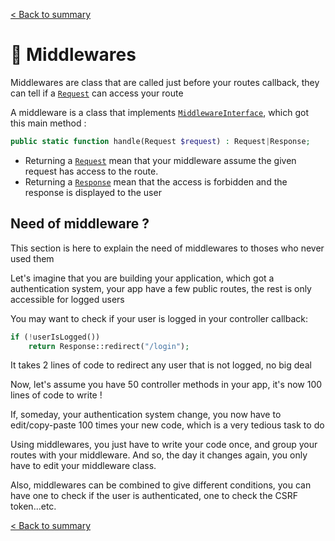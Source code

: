 [< Back to summary](../home.md)

# 🚦 Middlewares

Middlewares are class that are called just before your routes callback,
they can tell if a [`Request`](../../Classes/Http/Request.php) can access your route

A middleware is a class that implements [`MiddlewareInterface`](../../Classes/Web/MiddlewareInterface.php),
which got this main method :

```php
public static function handle(Request $request) : Request|Response;
```

- Returning a [`Request`](../../Classes/Http/Request.php) mean that your middleware assume the given request has access to the route.
- Returning a [`Response`](../../Classes/Http/Response.php) mean that the access is forbidden and the response is displayed to the user

## Need of middleware ?

This section is here to explain the need of middlewares to thoses who never used them

Let's imagine that you are building your application, which got a authentication system, your app have a few public routes, the rest is only accessible for logged users

You may want to check if your user is logged in your controller callback:
```php
if (!userIsLogged())
    return Response::redirect("/login");
```

It takes 2 lines of code to redirect any user that is not logged, no big deal

Now, let's assume you have 50 controller methods in your app, it's now 100 lines of code to write !

If, someday, your authentication system change, you now have to edit/copy-paste 100 times your new code,
which is a very tedious task to do

Using middlewares, you just have to write your code once, and group your routes with your middleware. And so, the day it changes again, you only have to edit your middleware class.

Also, middlewares can be combined to give different conditions, you can have one to check if the user is authenticated, one to check the CSRF token...etc.

[< Back to summary](../home.md)